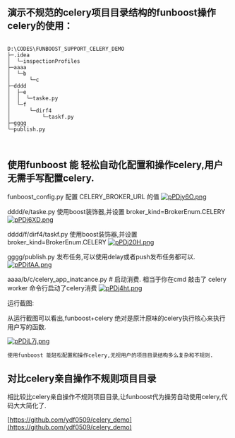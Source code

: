 ## 演示不规范的celery项目目录结构的funboost操作celery的使用：

```

D:\CODES\FUNBOOST_SUPPORT_CELERY_DEMO
├─.idea
│  └─inspectionProfiles
├─aaaa
│  └─b
│      └─c
├─dddd
│  ├─e
│  │  └─taske.py
│  └─f
│      └─dirf4
│          └─taskf.py
├─gggg
└─publish.py

        
```

## 使用funboost 能 轻松自动化配置和操作celery,用户无需手写配置celery.

funboost_config.py  配置 CELERY_BROKER_URL 的值
[![pPDjy6O.png](https://s1.ax1x.com/2023/09/04/pPDjy6O.png)](https://imgse.com/i/pPDjy6O)

dddd/e/taske.py 使用boost装饰器,并设置 broker_kind=BrokerEnum.CELERY
[![pPDj6XD.png](https://s1.ax1x.com/2023/09/04/pPDj6XD.png)](https://imgse.com/i/pPDj6XD)

dddd/f/dirf4/taskf.py 使用boost装饰器,并设置 broker_kind=BrokerEnum.CELERY
[![pPDj20H.png](https://s1.ax1x.com/2023/09/04/pPDj20H.png)](https://imgse.com/i/pPDj20H)


gggg/publish.py  发布任务,可以使用delay或者push发布任务都可以.
[![pPDjfAA.png](https://s1.ax1x.com/2023/09/04/pPDjfAA.png)](https://imgse.com/i/pPDjfAA)


aaaa/b/c/celery_app_inatcance.py  # 启动消费. 相当于你在cmd 敲击了 celery worker 命令行启动了celery消费
[![pPDj4ht.png](https://s1.ax1x.com/2023/09/04/pPDj4ht.png)](https://imgse.com/i/pPDj4ht)


运行截图:

从运行截图可以看出,funboost+celery 绝对是原汁原味的celery执行核心来执行用户写的函数.

[![pPDjL7j.png](https://s1.ax1x.com/2023/09/04/pPDjL7j.png)](https://imgse.com/i/pPDjL7j)


```
使用funboost 能轻松配置和操作celery,无视用户的项目目录结构多么复杂和不规则.
```

## 对比celery亲自操作不规则项目目录

相比较比celery亲自操作不规则项目目录,让funboost代为操劳自动使用celery,代码大大简化了.

[https://github.com/ydf0509/celery_demo](https://github.com/ydf0509/celery_demo)







